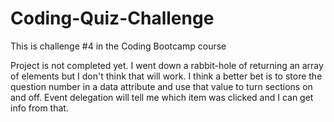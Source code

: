 # Coding-Quiz-Challenge
This is challenge #4 in the Coding Bootcamp course

Project is not completed yet. I went down a rabbit-hole of returning an array of elements but I don't think that will work. I think a better bet is to store the question number in a data attribute and use that value to turn sections on and off. Event delegation will tell me which item was clicked and I can get info from that.

